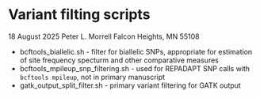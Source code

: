 # Variant filting scripts

18 August 2025
Peter L. Morrell
Falcon Heights, MN 55108

- bcftools_biallelic.sh - filter for biallelic SNPs, appropriate for estimation of site frequency specturm and other comparative measures
- bcftools_mpileup_snp_filtering.sh - used for REPADAPT SNP calls with `bcftools mpileup`, not in primary manuscript
- gatk_output_split_filter.sh - primary variant filtering for GATK output

